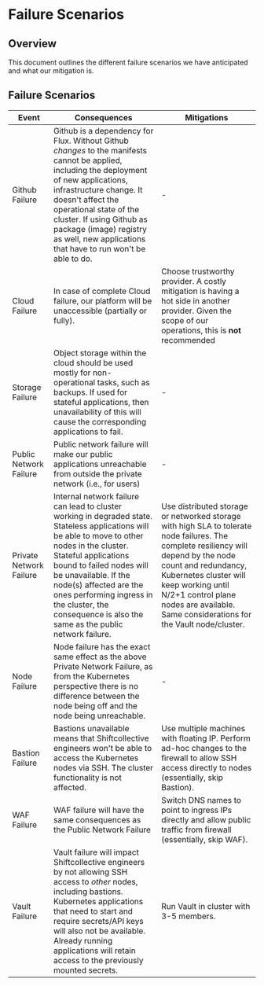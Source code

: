# Failure Scenarios

## Overview

This document outlines the different failure scenarios we have anticipated and what our mitigation is.


## Failure Scenarios

| Event             | Consequences                                   | Mitigations                                        |
|------------------ | -----------------------------------------------| ---------------------------------------------------|
| Github Failure    | Github is a dependency for Flux. Without Github _changes_ to the manifests cannot be applied, including the deployment of new applications, infrastructure change. It doesn't affect the operational state of the cluster. If using Github as package (image) registry as well, new applications that have to run won't be able to do. | - |
| Cloud  Failure    | In case of complete Cloud failure, our platform will be unaccessible (partially or fully). | Choose trustworthy provider. A costly mitigation is having a hot side in another provider. Given the scope of our operations, this is **not** recommended |
| Storage Failure   | Object storage within the cloud should be used mostly for non-operational tasks, such as backups. If used for stateful applications, then unavailability of this will cause the corresponding applications to fail. | - |
| Public Network Failure   | Public network failure will make our public applications unreachable from outside the private network (i.e., for users) | - |
| Private Network Failure   | Internal network failure can lead to cluster working in degraded state. Stateless applications will be able to move to other nodes in the cluster. Stateful applications bound to failed nodes will be unavailable. If the node(s) affected are the ones performing ingress in the cluster, the consequence is also the same as the public network failure. | Use distributed storage or networked storage with high SLA to tolerate node failures. The complete resiliency will depend by the node count and redundancy, Kubernetes cluster will keep working until N/2+1 control plane nodes are available. Same considerations for the Vault node/cluster.|
| Node Failure      | Node failure has the exact same effect as the above Private Network Failure, as from the Kubernetes perspective there is no difference between the node being off and the node being unreachable. | - |
| Bastion Failure   | Bastions unavailable means that Shiftcollective engineers won't be able to access the Kubernetes nodes via SSH. The cluster functionality is not affected. | Use multiple machines with floating IP. Perform ad-hoc changes to the firewall to allow SSH access directly to nodes (essentially, skip Bastion).|
| WAF Failure       | WAF failure will have the same consequences as the Public Network Failure | Switch DNS names to point to ingress IPs directly and allow public traffic from firewall (essentially, skip WAF). |
| Vault Failure     | Vault failure will impact Shiftcollective engineers by not allowing SSH access to _other_ nodes, including bastions. Kubernetes applications that need to start and require secrets/API keys will also not be available. Already running applications will retain access to the previously mounted secrets. | Run Vault in cluster with 3-5 members. |


